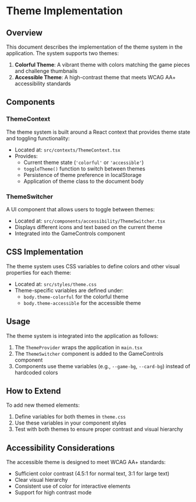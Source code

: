 # Theme Implementation

## Overview
This document describes the implementation of the theme system in the application. The system supports two themes:
1. **Colorful Theme**: A vibrant theme with colors matching the game pieces and challenge thumbnails
2. **Accessible Theme**: A high-contrast theme that meets WCAG AA+ accessibility standards

## Components

### ThemeContext
The theme system is built around a React context that provides theme state and toggling functionality:

- Located at: `src/contexts/ThemeContext.tsx`
- Provides:
  - Current theme state (`'colorful'` or `'accessible'`)
  - `toggleTheme()` function to switch between themes
  - Persistence of theme preference in localStorage
  - Application of theme class to the document body

### ThemeSwitcher
A UI component that allows users to toggle between themes:

- Located at: `src/components/accessibility/ThemeSwitcher.tsx`
- Displays different icons and text based on the current theme
- Integrated into the GameControls component

## CSS Implementation

The theme system uses CSS variables to define colors and other visual properties for each theme:

- Located at: `src/styles/theme.css`
- Theme-specific variables are defined under:
  - `body.theme-colorful` for the colorful theme
  - `body.theme-accessible` for the accessible theme

## Usage

The theme system is integrated into the application as follows:

1. The `ThemeProvider` wraps the application in `main.tsx`
2. The `ThemeSwitcher` component is added to the GameControls component
3. Components use theme variables (e.g., `--game-bg`, `--card-bg`) instead of hardcoded colors

## How to Extend

To add new themed elements:

1. Define variables for both themes in `theme.css`
2. Use these variables in your component styles
3. Test with both themes to ensure proper contrast and visual hierarchy

## Accessibility Considerations

The accessible theme is designed to meet WCAG AA+ standards:
- Sufficient color contrast (4.5:1 for normal text, 3:1 for large text)
- Clear visual hierarchy
- Consistent use of color for interactive elements
- Support for high contrast mode